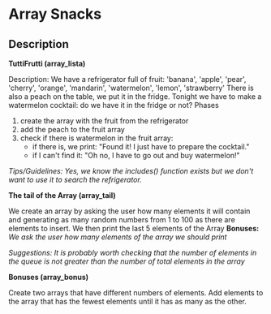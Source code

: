 # Array Snacks

## Description

**TuttiFrutti (array_lista)**

Description:
We have a refrigerator full of fruit:
'banana', 'apple', 'pear', 'cherry', 'orange', 'mandarin', 'watermelon', 'lemon', 'strawberry'
There is also a peach on the table, we put it in the fridge.
Tonight we have to make a watermelon cocktail: do we have it in the fridge or not?
Phases
1. create the array with the fruit from the refrigerator
2. add the peach to the fruit array
3. check if there is watermelon in the fruit array:
   - if there is, we print: "Found it! I just have to prepare the cocktail."
   - if I can't find it: "Oh no, I have to go out and buy watermelon!"

*Tips/Guidelines:*
*Yes, we know the includes() function exists but we don't want to use it to search the refrigerator.*

**The tail of the Array (array_tail)**


We create an array by asking the user how many elements it will contain and generating as many random numbers from 1 to 100 as there are elements to insert.
We then print the last 5 elements of the Array
**Bonuses:**
*We ask the user how many elements of the array we should print*

*Suggestions:*
*It is probably worth checking that the number of elements in the queue is not greater than the number of total elements in the array*

**Bonuses (array_bonus)**

Create two arrays that have different numbers of elements.
Add elements to the array that has the fewest elements until it has as many as the other.